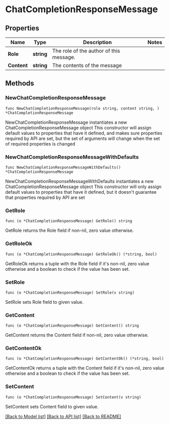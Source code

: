 # ChatCompletionResponseMessage

## Properties

Name | Type | Description | Notes
------------ | ------------- | ------------- | -------------
**Role** | **string** | The role of the author of this message. | 
**Content** | **string** | The contents of the message | 

## Methods

### NewChatCompletionResponseMessage

`func NewChatCompletionResponseMessage(role string, content string, ) *ChatCompletionResponseMessage`

NewChatCompletionResponseMessage instantiates a new ChatCompletionResponseMessage object
This constructor will assign default values to properties that have it defined,
and makes sure properties required by API are set, but the set of arguments
will change when the set of required properties is changed

### NewChatCompletionResponseMessageWithDefaults

`func NewChatCompletionResponseMessageWithDefaults() *ChatCompletionResponseMessage`

NewChatCompletionResponseMessageWithDefaults instantiates a new ChatCompletionResponseMessage object
This constructor will only assign default values to properties that have it defined,
but it doesn't guarantee that properties required by API are set

### GetRole

`func (o *ChatCompletionResponseMessage) GetRole() string`

GetRole returns the Role field if non-nil, zero value otherwise.

### GetRoleOk

`func (o *ChatCompletionResponseMessage) GetRoleOk() (*string, bool)`

GetRoleOk returns a tuple with the Role field if it's non-nil, zero value otherwise
and a boolean to check if the value has been set.

### SetRole

`func (o *ChatCompletionResponseMessage) SetRole(v string)`

SetRole sets Role field to given value.


### GetContent

`func (o *ChatCompletionResponseMessage) GetContent() string`

GetContent returns the Content field if non-nil, zero value otherwise.

### GetContentOk

`func (o *ChatCompletionResponseMessage) GetContentOk() (*string, bool)`

GetContentOk returns a tuple with the Content field if it's non-nil, zero value otherwise
and a boolean to check if the value has been set.

### SetContent

`func (o *ChatCompletionResponseMessage) SetContent(v string)`

SetContent sets Content field to given value.



[[Back to Model list]](../README.md#documentation-for-models) [[Back to API list]](../README.md#documentation-for-api-endpoints) [[Back to README]](../README.md)


